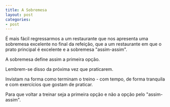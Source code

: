 ```yaml
---
title: A Sobremesa
layout: post
categories:
- post
---
```


É mais fácil regressarmos a um restaurante que nos apresenta uma sobremesa excelente no final da refeição, que a um restaurante em que o prato principal é excelente e a sobremesa "assim-assim".

A sobremesa define assim a primeira opção. 

Lembrem-se disso da próxima vez que praticarem. 

Invistam na forma como terminam o treino - com tempo, de forma tranquila e com exercícios que gostam de praticar. 

Para que voltar a treinar seja a primeira opção e não a opção pelo "assim-assim".
